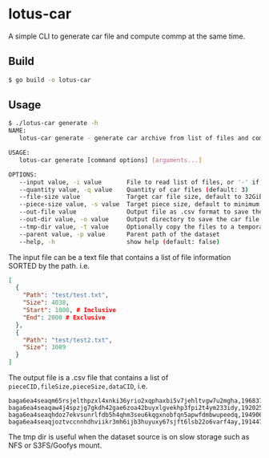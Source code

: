 # lotus-car
A simple CLI to generate car file and compute commp at the same time.

## Build
```sh
$ go build -o lotus-car
```
## Usage

```sh
$ ./lotus-car generate -h
NAME:
   lotus-car generate - generate car archive from list of files and compute commp in the mean time

USAGE:
   lotus-car generate [command options] [arguments...]

OPTIONS:
   --input value, -i value       File to read list of files, or '-' if from stdin (default: "-")
   --quantity value, -q value    Quantity of car files (default: 3)
   --file-size value             Target car file size, default to 32GiB size sector (default: 19327352832)
   --piece-size value, -s value  Target piece size, default to minimum possible value (default: 34359738368)
   --out-file value              Output file as .csv format to save the car file (default: "./source.csv")
   --out-dir value, -o value     Output directory to save the car file (default: ".")
   --tmp-dir value, -t value     Optionally copy the files to a temporary (and much faster) directory
   --parent value, -p value      Parent path of the dataset
   --help, -h                    show help (default: false)
```

The input file can be a text file that contains a list of file information SORTED by the path. i.e.
```json
[
  {
    "Path": "test/test.txt",
    "Size": 4038,
    "Start": 1000, # Inclusive
    "End": 2000 # Exclusive
  },
  {
    "Path": "test/test2.txt",
    "Size": 3089
  }
]
```

The output file is a .csv file that contains a list of `pieceCID,fileSize,pieceSize,dataCID`, i.e.
```csv
baga6ea4seaqm65rsjelthpzxl4xnki36yrio2xqphaxbi5v7jehltvgw7u2mgha,19683716501,34359738368,bafybeifvajapn6oa5wbmsxlxeffueb3ozzcuqxwcgoyradtqdukvzjaczu
baga6ea4seaqaw4j4spzjg7gkdh42gae6zoa42buyxlgvekhp3fpi2t4ym233idy,19202597332,34359738368,bafybeih7mkv4u2tdygwhnhpwfijir6pe62x653iwq2s2nlqj5r25m35hoe
baga6ea4seaqhdoz7ekvsunrlfdb5h4qhm3seu6kqgxnobfqn5apwfdmbwupeedq,19490669522,34359738368,bafybeig5ziizy3vdwqwyf37duf2vnjqmjflxuttphz563h24w7i3zmr54q
baga6ea4seaqjoztvccnnhdhviikr3mh6ijb3huyuxy67sjft6lsb22o6varf4ay,19144736460,34359738368,bafybeihictzsyioyfq6yh3rqvbdn3rj7dd3rzhojjjz7yx32nq23qgt2wa
```

The tmp dir is useful when the dataset source is on slow storage such as NFS or S3FS/Goofys mount.
